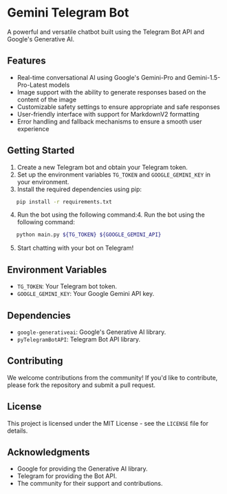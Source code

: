 # Gemini Telegram Bot

A powerful and versatile chatbot built using the Telegram Bot API and Google's Generative AI.

## Features

* Real-time conversational AI using Google's Gemini-Pro and Gemini-1.5-Pro-Latest models
* Image support with the ability to generate responses based on the content of the image
* Customizable safety settings to ensure appropriate and safe responses
* User-friendly interface with support for MarkdownV2 formatting
* Error handling and fallback mechanisms to ensure a smooth user experience

## Getting Started

1. Create a new Telegram bot and obtain your Telegram token.
2. Set up the environment variables `TG_TOKEN` and `GOOGLE_GEMINI_KEY` in your environment.
3. Install the required dependencies using pip:
```bash
   pip install -r requirements.txt
```
4. Run the bot using the following command:4. Run the bot using the following command:
```bash
   python main.py ${TG_TOKEN} ${GOOGLE_GEMINI_API}
```
5. Start chatting with your bot on Telegram!

## Environment Variables

* `TG_TOKEN`: Your Telegram bot token.
* `GOOGLE_GEMINI_KEY`: Your Google Gemini API key.

## Dependencies

* `google-generativeai`: Google's Generative AI library.
* `pyTelegramBotAPI`: Telegram Bot API library.

## Contributing

We welcome contributions from the community! If you'd like to contribute, please fork the repository and submit a pull request.

## License

This project is licensed under the MIT License - see the `LICENSE` file for details.

## Acknowledgments

* Google for providing the Generative AI library.
* Telegram for providing the Bot API.
* The community for their support and contributions.
